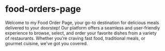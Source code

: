 # food-orders-page
Welcome to my Food Order Page, your go-to destination for delicious meals delivered to your doorstep! Our platform offers a seamless and user-friendly experience to browse, select, and order your favorite dishes from a variety of restaurants. Whether you're craving fast food, traditional meals, or gourmet cuisine, we've got you covered.
